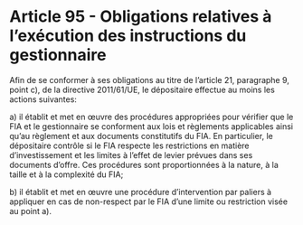 # Article 95 - Obligations relatives à l’exécution des instructions du gestionnaire


Afin de se conformer à ses obligations au titre de l’article 21, paragraphe 9, point c), de la directive 2011/61/UE, le dépositaire effectue au moins les actions suivantes:

a) il établit et met en œuvre des procédures appropriées pour vérifier que le FIA et le gestionnaire se conforment aux lois et règlements applicables ainsi qu’au règlement et aux documents constitutifs du FIA. En particulier, le dépositaire contrôle si le FIA respecte les restrictions en matière d’investissement et les limites à l’effet de levier prévues dans ses documents d’offre. Ces procédures sont proportionnées à la nature, à la taille et à la complexité du FIA;

b) il établit et met en œuvre une procédure d’intervention par paliers à appliquer en cas de non-respect par le FIA d’une limite ou restriction visée au point a).
